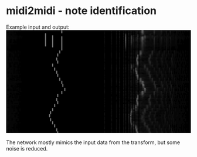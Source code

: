 # midi2midi - note identification


Example input and output:
![](readme/img.png)

The network mostly mimics the input data from the transform, but some noise is reduced.
